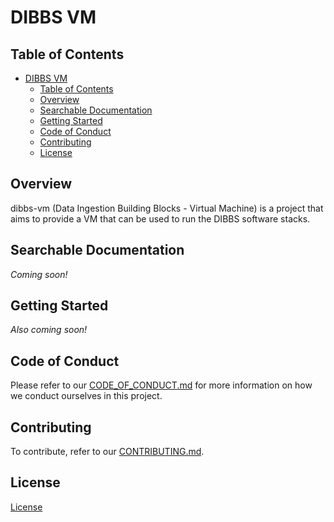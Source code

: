 # DIBBS VM

## Table of Contents
- [DIBBS VM](#dibbs-vm)
  - [Table of Contents](#table-of-contents)
  - [Overview](#overview)
  - [Searchable Documentation](#searchable-documentation)
  - [Getting Started](#getting-started)
  - [Code of Conduct](#code-of-conduct)
  - [Contributing](#contributing)
  - [License](#license)

## Overview
dibbs-vm (Data Ingestion Building Blocks - Virtual Machine) is a project that aims to provide a VM that can be used to run the DIBBS software stacks.

## Searchable Documentation
_Coming soon!_

## Getting Started
_Also coming soon!_

## Code of Conduct
Please refer to our [CODE_OF_CONDUCT.md](CODE_OF_CONDUCT.md) for more information on how we conduct ourselves in this project.

## Contributing
To contribute, refer to our [CONTRIBUTING.md](CONTRIBUTING.md).

## License
[License](LICENSE)
